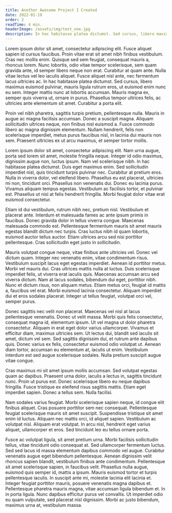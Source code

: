 ```yaml
---
title: Another Awesome Project I Created
date: 2022-01-19
order: 2
readTime: 4 min.
headerImage: /assets/img/test_one.jpg
description: In hac habitasse platea dictumst. Sed cursus, libero maximus euismod pulvinar, mauris ligula rutrum eros, ut euismod enim nunc eu sem. Integer mattis nunc at lobortis accumsan.
---
```


Lorem ipsum dolor sit amet, consectetur adipiscing elit. Fusce aliquet sapien id cursus faucibus. Proin vitae erat sit amet nibh finibus vestibulum. Cras nec mollis enim. Quisque sed sem feugiat, consequat mauris a, rhoncus lorem. Nunc lobortis, odio vitae tempor scelerisque, sem quam gravida ante, id semper libero neque non erat. Curabitur at quam ante. Nulla vitae lectus vel leo iaculis aliquet. Fusce aliquet nisl ante, nec fermentum lacus ultricies ac. In hac habitasse platea dictumst. Sed cursus, libero maximus euismod pulvinar, mauris ligula rutrum eros, ut euismod enim nunc eu sem. Integer mattis nunc at lobortis accumsan. Mauris magna ex, semper quis viverra ut, ornare in purus. Phasellus tempor ultrices felis, ac ultricies ante elementum sit amet. Curabitur a porta elit.

Proin vel nibh pharetra, sagittis turpis pretium, pellentesque nulla. Mauris in augue ac magna facilisis accumsan. Donec a suscipit magna. Aliquam sollicitudin ultrices neque, non finibus nisl euismod a. Fusce commodo libero ac magna dignissim elementum. Nullam hendrerit, felis non scelerisque imperdiet, metus purus faucibus nisl, in lacinia dui mauris non sem. Praesent ultricies ex ut arcu maximus, et semper tortor mollis.

Lorem ipsum dolor sit amet, consectetur adipiscing elit. Nam urna augue, porta sed lorem sit amet, molestie fringilla neque. Integer id odio maximus, dignissim augue non, luctus ipsum. Nam vel scelerisque nibh. In hac habitasse platea dictumst. Duis eget maximus enim. Sed sollicitudin imperdiet nisl, quis tincidunt turpis pulvinar nec. Curabitur at pretium eros. Nulla in viverra dolor, vel eleifend libero. Phasellus eu est placerat, ultricies mi non, tincidunt orci. Phasellus non venenatis dui. Donec eu lacinia purus. Vivamus aliquam tempus egestas. Vestibulum ac facilisis tortor, et pulvinar est. Phasellus ut nisl at felis hendrerit fringilla. Morbi feugiat dolor vitae erat euismod consectetur.

Etiam id dui vestibulum, rutrum nibh nec, pretium nisl. Vestibulum et placerat ante. Interdum et malesuada fames ac ante ipsum primis in faucibus. Donec gravida dolor in tellus viverra congue. Maecenas malesuada commodo est. Pellentesque fermentum mauris sit amet mauris egestas blandit dictum nec turpis. Cras luctus nibh id quam lobortis, euismod auctor tellus auctor. Etiam ultrices arcu sed nisi porttitor pellentesque. Cras sollicitudin eget justo in sollicitudin.

Mauris volutpat congue neque, vitae finibus ante ultricies vel. Donec vel dictum quam. Integer nec venenatis enim, vitae condimentum risus. Vestibulum suscipit lacus eget egestas imperdiet. Aenean id porttitor metus. Morbi vel mauris dui. Cras ultrices mattis nulla at luctus. Duis scelerisque imperdiet felis, ut viverra erat iaculis quis. Maecenas accumsan arcu sed viverra dictum. Nam at lacus sodales, bibendum dui eget, porttitor nibh. Nunc et dictum risus, non aliquam metus. Etiam metus orci, feugiat id mattis a, faucibus vel erat. Morbi euismod lacinia consectetur. Aliquam imperdiet dui et eros sodales placerat. Integer ut tellus feugiat, volutpat orci vel, semper purus.

Donec sagittis nec velit non placerat. Maecenas vel nisl at lacus pellentesque venenatis. Donec ut velit massa. Morbi quis felis consectetur, consequat magna id, elementum ipsum. Ut vel magna ut dolor pharetra consectetur. Aliquam in erat eget dolor varius ullamcorper. Vivamus et efficitur diam, maximus ultricies sem. Ut lectus dui, blandit sed iaculis sit amet, dictum vel sem. Sed sagittis dignissim dui, et rutrum ante dapibus quis. Donec varius ex felis, consectetur euismod odio volutpat ut. Aenean diam tortor, accumsan eu elementum at, iaculis ut enim. Vestibulum interdum est sed augue scelerisque sodales. Nulla pretium suscipit augue vitae congue.

Cras maximus mi sit amet ipsum mollis accumsan. Sed volutpat egestas quam ac dapibus. Praesent urna dolor, iaculis a lectus in, sagittis tincidunt nunc. Proin ut purus est. Donec scelerisque libero eu neque dapibus fringilla. Fusce tristique ex eleifend risus sagittis mattis. Etiam eget imperdiet sapien. Donec a tellus sem. Nulla facilisi.

Nam sodales varius feugiat. Morbi scelerisque sapien neque, id congue elit finibus aliquet. Cras posuere porttitor sem nec consequat. Pellentesque feugiat scelerisque mauris sit amet suscipit. Suspendisse tristique sit amet enim id luctus. Aliquam nec mattis orci, id aliquet sapien. Vestibulum ac volutpat nisl. Aliquam erat volutpat. In arcu nisl, hendrerit eget varius aliquet, ullamcorper et eros. Sed tincidunt leo eu tellus ornare porta.

Fusce ac volutpat ligula, sit amet pretium urna. Morbi facilisis sollicitudin tellus, vitae tincidunt odio consequat at. Sed ullamcorper fermentum luctus. Sed sed lacus id massa elementum dapibus commodo vel augue. Curabitur venenatis augue eget bibendum pellentesque. Aenean dignissim velit rhoncus sapien blandit, vestibulum finibus ante condimentum. Pellentesque sit amet scelerisque sapien, in faucibus velit. Phasellus nulla augue, euismod quis semper id, mattis a ipsum. Mauris euismod tortor et turpis pellentesque iaculis. In suscipit ante mi, molestie lacinia elit lacinia et. Integer feugiat porttitor mauris, posuere venenatis magna dapibus et. Pellentesque pharetra mauris magna, vitae accumsan ligula bibendum et. In in porta ligula. Nunc dapibus efficitur purus vel convallis. Ut imperdiet odio eu quam vulputate, sed placerat nisl dignissim. Morbi ac justo bibendum, maximus urna at, vestibulum massa.
